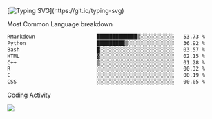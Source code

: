 [![Typing SVG](https://readme-typing-svg.demolab.com?font=Fira+Code&pause=1000&color=8873DE&width=435&lines=Hello+I'm+Ivy+Streeter!;I'm+interested+in+NGS+%26+genomics.+;Let's+connect!)](https://git.io/typing-svg)

Most Common Language breakdown
<!--START_SECTION:waka-->

```txt
RMarkdown                    █████████████▒░░░░░░░░░░░   53.73 %
Python                       █████████▒░░░░░░░░░░░░░░░   36.92 %
Bash                         █░░░░░░░░░░░░░░░░░░░░░░░░   03.57 %
HTML                         ▓░░░░░░░░░░░░░░░░░░░░░░░░   02.15 %
C++                          ▒░░░░░░░░░░░░░░░░░░░░░░░░   01.28 %
R                            ░░░░░░░░░░░░░░░░░░░░░░░░░   00.32 %
C                            ░░░░░░░░░░░░░░░░░░░░░░░░░   00.19 %
CSS                          ░░░░░░░░░░░░░░░░░░░░░░░░░   00.05 %
```

<!--END_SECTION:waka-->

Coding Activity

<a href="https://wakatime.com"><img src="https://wakatime.com/share/@9a4cf014-b079-4212-8684-4134c448a44a/94244a7a-7539-445b-b904-44f5db6b74c7.png" /></a>
